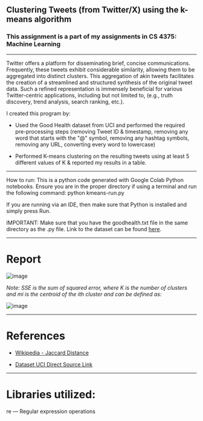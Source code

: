## Clustering Tweets (from Twitter/X) using the k-means algorithm

### This assignment is a part of my assignments in CS 4375: Machine Learning

---

Twitter offers a platform for disseminating brief, concise communications. Frequently, these tweets exhibit considerable similarity, allowing them to be aggregated into distinct clusters. This aggregation of akin tweets facilitates the creation of a streamlined and structured synthesis of the original tweet data. Such a refined representation is immensely beneficial for various Twitter-centric applications, including but not limited to, (e.g., truth discovery, trend analysis, search ranking, etc.).

I created this program by:

- Used the Good Health dataset from UCI and performed the required pre-processing steps (removing Tweet ID & timestamp, removing any word that starts with the "@" symbol, removing any hashtag symbols, removing any URL, converting every word to lowercase)

- Performed K-means clustering on the resulting tweets using at least 5 different values of K & reported my results in a table.

---

How to run: This is a python code generated with Google Colab Python notebooks. Ensure you are in the proper directory if using a terminal and run the following command: python kmeans-run.py

If you are running via an IDE, then make sure that Python is installed and simply press Run. 

IMPORTANT: Make sure that you have the goodhealth.txt file in the same directory as the .py file. Link to the dataset can be found [here](https://archive.ics.uci.edu/ml/datasets/Health+News+in+Twitter).

--- 

# Report
![image](https://github.com/pranavn21/Machine-Learning-Projects/assets/72369124/e0fce21c-3c15-485c-885e-526cda78ce40)

_Note: SSE is the sum of squared error, where K is the number of clusters and mi is the centroid of the ith cluster and can be defined as:_

![image](https://github.com/pranavn21/Machine-Learning-Projects/assets/72369124/7a5dee3b-23b5-4bb1-afe0-80e555634927)

---

# References

- [Wikipedia - Jaccard Distance](http://en.wikipedia.org/wiki/Jaccard_index)

- [Dataset UCI Direct Source Link](https://archive.ics.uci.edu/ml/datasets/Health+News+in+Twitter)


---

# Libraries utilized:
re — Regular expression operations
